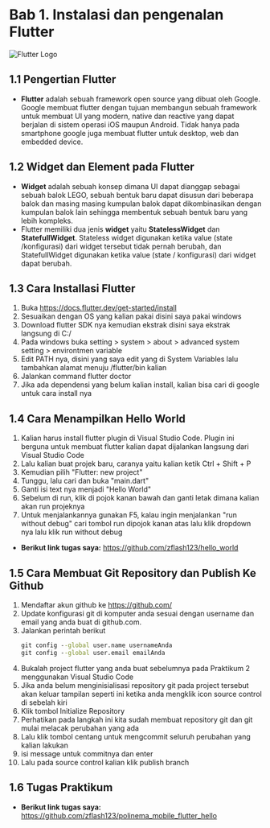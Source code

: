# Bab 1. Instalasi dan pengenalan Flutter
![Flutter Logo](https://raharja.ac.id/wp-content/uploads/2020/11/Flutter-Cover.png)
## 1.1 Pengertian Flutter
* **Flutter** adalah sebuah framework open source yang dibuat oleh Google. Google membuat
flutter dengan tujuan membangun sebuah framework untuk membuat UI yang modern, native
dan reactive yang dapat berjalan di sistem operasi iOS maupun Android. Tidak hanya pada
smartphone google juga membuat flutter untuk desktop, web dan embedded device.
## 1.2 Widget dan Element pada Flutter
* **Widget** adalah sebuah konsep dimana UI dapat dianggap sebagai sebuah balok LEGO, sebuah
bentuk baru dapat disusun dari beberapa balok dan masing masing kumpulan balok dapat
dikombinasikan dengan kumpulan balok lain sehingga membentuk sebuah bentuk baru yang
lebih kompleks.
* Flutter memiliki dua jenis **widget** yaitu **StatelessWidget** dan **StatefullWidget**. Stateless
widget digunakan ketika value (state /konfigurasi) dari widget tersebut tidak pernah berubah,
dan StatefullWidget digunakan ketika value (state / konfigurasi) dari widget dapat berubah.
## 1.3 Cara Installasi Flutter
1. Buka https://docs.flutter.dev/get-started/install
2. Sesuaikan dengan OS yang kalian pakai disini saya pakai windows
3. Download flutter SDK nya kemudian ekstrak disini saya ekstrak langsung di C:/
4. Pada windows buka setting > system > about > advanced system setting > environtmen variable
5. Edit PATH nya, disini yang saya edit yang di System Variables lalu tambahkan alamat menuju /flutter/bin kalian
6. Jalankan command flutter doctor
7. Jika ada dependensi yang belum kalian install, kalian bisa cari di google untuk cara install nya

## 1.4 Cara Menampilkan Hello World
1. Kalian harus install flutter plugin di Visual Studio Code. Plugin ini berguna untuk membuat flutter kalian dapat dijalankan langsung dari Visual Studio Code
2. Lalu kalian buat projek baru, caranya yaitu kalian ketik Ctrl + Shift + P
3. Kemudian pilih "Flutter: new project"
4. Tunggu, lalu cari dan buka "main.dart"
5. Ganti isi text nya menjadi "Hello World"
6. Sebelum di run, klik di pojok kanan bawah dan ganti letak dimana kalian akan run projeknya
7. Untuk menjalankannya gunakan F5, kalau ingin menjalankan "run without debug" cari tombol run dipojok kanan atas lalu klik dropdown nya lalu klik run without debug  
* **Berikut link tugas saya:**
https://github.com/zflash123/hello_world

## 1.5 Cara Membuat Git Repository dan Publish Ke Github
1. Mendaftar akun github ke https://github.com/ 
1. Update konfigurasi git di komputer anda sesuai dengan username dan email yang anda buat di github.com.
1. Jalankan perintah berikut
    ```cmd
    git config --global user.name usernameAnda
    git config --global user.email emailAnda
    ```
1. Bukalah project flutter yang anda buat sebelumnya pada Praktikum 2 menggunakan Visual Studio Code
1. Jika anda belum menginisialisasi repository git pada project tersebut akan keluar tampilan seperti ini ketika anda mengklik icon source control di sebelah kiri
1. Klik tombol Initialize Repository
1. Perhatikan pada langkah ini kita sudah membuat repository git dan git mulai melacak perubahan yang ada
1. Lalu klik tombol centang untuk mengcommit seluruh perubahan yang kalian lakukan
1. isi message untuk commitnya dan enter
1. Lalu pada source control kalian klik publish branch

## 1.6 Tugas Praktikum
* **Berikut link tugas saya:**  
https://github.com/zflash123/polinema_mobile_flutter_hello
